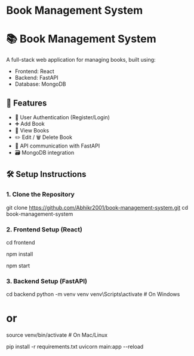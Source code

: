 ﻿# Book Management System
# 📚 Book Management System

A full-stack web application for managing books, built using:

- Frontend: React
- Backend: FastAPI
- Database: MongoDB

## 🚀 Features

- 🔐 User Authentication (Register/Login)
- ➕ Add Book
- 📖 View Books
- ✏️ Edit / 🗑️ Delete Book
- 🔄 API communication with FastAPI
- 🗃️ MongoDB integration

## 🛠️ Setup Instructions

### 1. Clone the Repository

git clone https://github.com/Abhikr2001/book-management-system.git
cd book-management-system


### 2. Frontend Setup (React)

cd frontend

npm install

npm start  

### 3. Backend Setup (FastAPI)

cd backend
python -m venv venv
venv\Scripts\activate        # On Windows
# or
source venv/bin/activate     # On Mac/Linux

pip install -r requirements.txt
uvicorn main:app --reload



